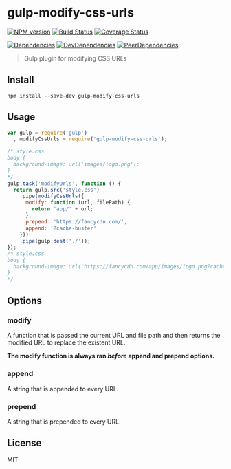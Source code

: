 # gulp-modify-css-urls
[![NPM version](https://badge.fury.io/js/gulp-modify-css-urls.svg)](http://badge.fury.io/js/gulp-modify-css-urls) [![Build Status](https://travis-ci.org/dustinspecker/gulp-modify-css-urls.svg)](https://travis-ci.org/dustinspecker/gulp-modify-css-urls) [![Coverage Status](https://img.shields.io/coveralls/dustinspecker/gulp-modify-css-urls.svg)](https://coveralls.io/r/dustinspecker/gulp-modify-css-urls?branch=master)

[![Dependencies](https://david-dm.org/dustinspecker/gulp-modify-css-urls.svg)](https://david-dm.org/dustinspecker/gulp-modify-css-urls/#info=dependencies&view=table) [![DevDependencies](https://david-dm.org/dustinspecker/gulp-modify-css-urls/dev-status.svg)](https://david-dm.org/dustinspecker/gulp-modify-css-urls/#info=devDependencies&view=table) [![PeerDependencies](https://david-dm.org/dustinspecker/gulp-modify-css-urls/peer-status.svg)](https://david-dm.org/dustinspecker/gulp-modify-css-urls/#info=peerDependencies&view=table)


> Gulp plugin for modifying CSS URLs

## Install
`npm install --save-dev gulp-modify-css-urls`

## Usage

```javascript
var gulp = require('gulp')
  , modifyCssUrls = require('gulp-modify-css-urls');

/* style.css
body {
  background-image: url('images/logo.png');
}
*/
gulp.task('modifyUrls', function () {
  return gulp.src('style.css')
    .pipe(modifyCssUrls({
      modify: function (url, filePath) {
        return 'app/' + url;
      },
      prepend: 'https://fancycdn.com/',
      append: '?cache-buster'
    }))
    .pipe(gulp.dest('./'));
});
/* style.css
body {
  background-image: url('https://fancycdn.com/app/images/logo.png?cache-buster');
}
*/
```

## Options
### modify 
A function that is passed the current URL and file path and then returns the modified URL to replace the existent URL.

**The modify function is always ran *before* append and prepend options.**

### append
A string that is appended to every URL.

### prepend
A string that is prepended to every URL.

## License
MIT